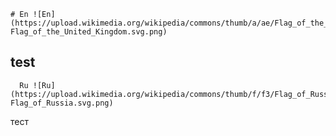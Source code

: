     # En ![En](https://upload.wikimedia.org/wikipedia/commons/thumb/a/ae/Flag_of_the_United_Kingdom.svg/320px-Flag_of_the_United_Kingdom.svg.png)
test
---
      Ru ![Ru](https://upload.wikimedia.org/wikipedia/commons/thumb/f/f3/Flag_of_Russia.svg/320px-Flag_of_Russia.svg.png)
тест